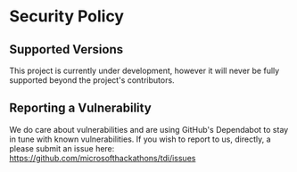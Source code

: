 # Security Policy

## Supported Versions

This project is currently under development, however it will never be fully supported beyond the project's contributors.

## Reporting a Vulnerability

We do care about vulnerabilities and are using GitHub's Dependabot to stay in tune with known vulnerabilities.  If you wish to report to us, directly, a
please submit an issue here: https://github.com/microsofthackathons/tdi/issues
